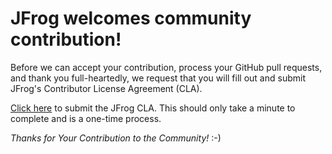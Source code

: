 # JFrog welcomes community contribution!

Before we can accept your contribution, process your GitHub pull requests, and thank you full-heartedly, we request that you will fill out and submit JFrog's Contributor License Agreement (CLA).

[Click here](https://secure.echosign.com/public/hostedForm?formid=5IYKLZ2RXB543N) to submit the JFrog CLA.
This should only take a minute to complete and is a one-time process.

*Thanks for Your Contribution to the Community!* :-)